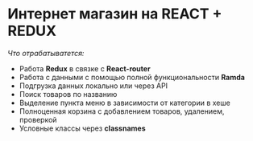 # Интернет магазин на REACT + REDUX

_Что отрабатыватется:_

- Работа **Redux** в связке с **React-router**
- Работа с данными с помощью полной функциональности **Ramda**
- Подгрузка данных локально или через API
- Поиск товаров по названию
- Выделение пункта меню в зависимости от категории в хеше
- Полноценная корзина с добавлением товаров, удалением, проверкой
- Условные классы через **classnames**
